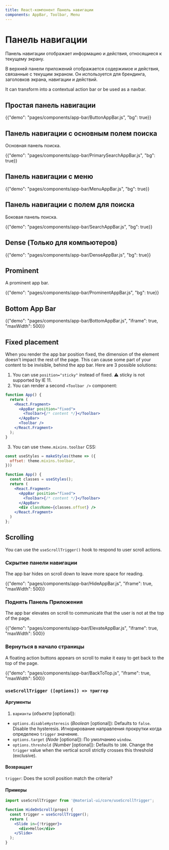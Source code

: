 ```yaml
---
title: React-компонент Панель навигации
components: AppBar, Toolbar, Menu
---
```


# Панель навигации

<p class="description">Панель навигации отображает информацию и действия, относящиеся к текущему экрану.</p>

В [](https://material.io/design/components/app-bars-top.html)верхней панели приложений</a> отображается содержимое и действия, связанные с текущим экраном. Он используется для брендинга, заголовков экрана, навигации и действий.

It can transform into a contextual action bar or be used as a navbar.

## Простая панель навигации

{{"demo": "pages/components/app-bar/ButtonAppBar.js", "bg": true}}

## Панель навигации с основным полем поиска

Основная панель поиска.

{{"demo": "pages/components/app-bar/PrimarySearchAppBar.js", "bg": true}}

## Панель навигации с меню

{{"demo": "pages/components/app-bar/MenuAppBar.js", "bg": true}}

## Панель навигации с полем для поиска

Боковая панель поиска.

{{"demo": "pages/components/app-bar/SearchAppBar.js", "bg": true}}

## Dense (Только для компьютеров)

{{"demo": "pages/components/app-bar/DenseAppBar.js", "bg": true}}

## Prominent

A prominent app bar.

{{"demo": "pages/components/app-bar/ProminentAppBar.js", "bg": true}}

## Bottom App Bar

{{"demo": "pages/components/app-bar/BottomAppBar.js", "iframe": true, "maxWidth": 500}}

## Fixed placement

When you render the app bar position fixed, the dimension of the element doesn't impact the rest of the page. This can cause some part of your content to be invisible, behind the app bar. Here are 3 possible solutions:

1. You can use `position="sticky"` instead of fixed. ⚠️ sticky is not supported by IE 11.
2. You can render a second `<Toolbar />` component:

```jsx
function App() {
  return (
    <React.Fragment>
      <AppBar position="fixed">
        <Toolbar>{/* content */}</Toolbar>
      </AppBar>
      <Toolbar />
    </React.Fragment>
  );
}
```

3. You can use `theme.mixins.toolbar` CSS:

```jsx
const useStyles = makeStyles(theme => ({
  offset: theme.mixins.toolbar,
}))

function App() {
  const classes = useStyles();
  return (
    <React.Fragment>
      <AppBar position="fixed">
        <Toolbar>{/* content */}</Toolbar>
      </AppBar>
      <div className={classes.offset} />
    </React.Fragment>
  )
};
```

## Scrolling

You can use the `useScrollTrigger()` hook to respond to user scroll actions.

### Скрытие панели навигации

The app bar hides on scroll down to leave more space for reading.

{{"demo": "pages/components/app-bar/HideAppBar.js", "iframe": true, "maxWidth": 500}}

### Поднять Панель Приложения

The app bar elevates on scroll to communicate that the user is not at the top of the page.

{{"demo": "pages/components/app-bar/ElevateAppBar.js", "iframe": true, "maxWidth": 500}}

### Вернуться в начало страницы

A floating action buttons appears on scroll to make it easy to get back to the top of the page.

{{"demo": "pages/components/app-bar/BackToTop.js", "iframe": true, "maxWidth": 500}}

### `useScrollTrigger ([options]) => триггер`

#### Аргументы

1. `варианты` (*объекта* [optional]):

- `options.disableHysteresis` (*Boolean* [optional]): Defaults to `false`. Disable the hysteresis. Игнорирование направления прокрутки когда определено `trigger` значение.
- `options.target` (*Node* [optional]): По умолчанию `window`.
- `options.threshold` (*Number* [optional]): Defaults to `100`. Change the `trigger` value when the vertical scroll strictly crosses this threshold (exclusive).

#### Возвращает

`trigger`: Does the scroll position match the criteria?

#### Примеры

```jsx
import useScrollTrigger from '@material-ui/core/useScrollTrigger';

function HideOnScroll(props) {
  const trigger = useScrollTrigger();
  return (
    <Slide in={!trigger}>
      <div>Hello</div>
    </Slide>
  );
}
```